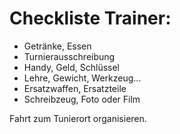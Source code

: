 # Checkliste Trainer:
* Getränke, Essen
* Turnierausschreibung
* Handy, Geld, Schlüssel
* Lehre, Gewicht, Werkzeug...
* Ersatzwaffen, Ersatzteile
* Schreibzeug, Foto oder Film

Fahrt zum Tunierort organisieren.
